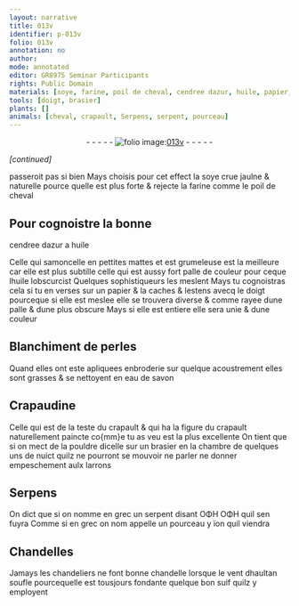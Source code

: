 ```yaml
---
layout: narrative
title: 013v
identifier: p-013v
folio: 013v
annotation: no
author:
mode: annotated
editor: GR8975 Seminar Participants
rights: Public Domain
materials: [soye, farine, poil de cheval, cendree dazur, huile, papier, perles, eau de savon, Crapaudine, suif]
tools: [doigt, brasier]
plants: []
animals: [cheval, crapault, Serpens, serpent, pourceau]
---
```


<div class="folio" align="center">- - - - - <a href="http://gallica.bnf.fr/ark:/12148/btv1b10500001g/f32.image" target="_blank"><img src="https://cu-mkp.github.io/2017-workshop-edition/assets/photo-icon.png" alt="folio image: " style="display:inline-block; margin-bottom:-3px;"/>013v</a> - - - - - </div>  
 
*[continued]*
  
 passeroit pas si bien Mays choisis pour cet effect la <span class="m">soye</span> crue
 jaulne & naturelle pource quelle est plus forte & rejecte la
 <span class="m">farine</span> comme le <span class="m">poil de <span class="al">cheval</span></span> 
 
 
  

## Pour cognoistre la bonne
<span class="m">cendree dazur</span> a <span class="m">huile</span>

 
Celle qui samoncelle en pettites mattes et est grumeleuse
 est la meilleure car elle est plus subtille celle qui est aussy fort
 palle de couleur pour ceque l<span class="m">huile</span> lobscurcist Quelques
 sophistiqueurs les meslent Mays tu cognoistras cela si
 tu en verses sur un <span class="m">papier</span> & la caches & lestens avecq le
 <span class="tl"><span class="bp">doigt</span></span> pourceque si elle est meslee elle se trouvera diverse &
 comme rayee dune palle & dune plus obscure Mays si elle
 est entiere elle sera unie & dune couleur 
 
 
  

## Blanchiment de <span class="m">perles</span>

 
Quand elles ont este apliquees enbroderie sur quelque
 acoustrement elles sont grasses & se nettoyent en <span class="m">eau de savon</span> 
 
 
  

## <span class="m">Crapaudine</span>

 
Celle qui est de la teste du <span class="al">crapault</span> & qui ha la figure
 du <span class="al">crapault</span> naturellement paincte co{mm}e tu as veu est la plus
 excellente On tient que si on mect de la pouldre dicelle sur
 un <span class="tl">brasier</span> en la chambre de quelques uns de nuict quilz
 ne pourront se mouvoir ne parler ne donner empeschement
 aulx <span class="pro">larrons</span> 
 
 
  

## <span class="al">Serpens</span>

 
On dict que si on nomme en grec un <span class="al">serpent</span> disant ΟΦΗ
 ΟΦΗ quil sen fuyra Comme si en grec on nom appelle un
 <span class="al">pourceau</span> y ïon quil viendra 
 
 
  

## Chandelles

 
Jamays les <span class="pro">chandeliers</span> ne font bonne chandelle lorsque
 le vent d<span class="env">haultan</span> soufle pourcequelle est tousjours fondante
 quelque bon <span class="m">suif</span> quilz y employent 
 
